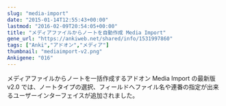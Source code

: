 ```yaml
---
slug: "media-import"
date: "2015-01-14T12:55:43+00:00"
lastmod: "2016-02-09T20:54:05+00:00"
title: "メディアファイルからノートを自動作成 Media Import"
gene_url: "https://ankiweb.net/shared/info/1531997860"
tags: ["Anki","アドオン","メディア"]
thumbnail: "mediaimport-v2.png"
Ankigene: "016"
---
```

メディアファイルからノートを一括作成するアドオン Media Import の最新版 v2.0 では、ノートタイプの選択、フィールドへファイル名や連番の指定が出来るユーザーインターフェイスが追加されました。

